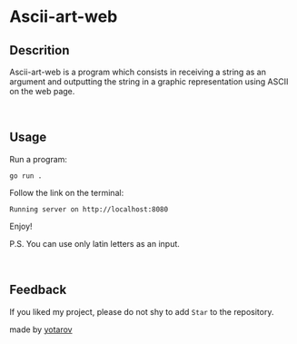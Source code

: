 # Ascii-art-web

## Descrition

Ascii-art-web is a program which consists in receiving a string as an argument and outputting the string in a graphic representation using ASCII on the web page.

<br>

## Usage

Run a program:
```CMD/Terminal 
go run . 
```

Follow the link on the terminal:
```CMD/Terminal 
Running server on http://localhost:8080 
```

Enjoy! 

P.S. You can use only latin letters as an input.

<br>

## Feedback

If you liked my project, please do not shy to add `Star` to the repository.

made by <a href="https://github.com/yotarov">yotarov</a>

